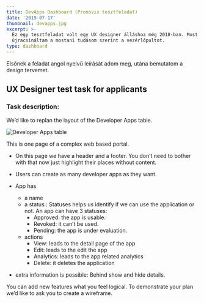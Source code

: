 ```yaml
---
title: DevApps Dashboard (Pronovix tesztfeladat)
date: '2019-07-17'
thumbnail: devapps.jpg
excerpt: >-
  Ez egy tesztfeladat volt egy UX designer álláshoz még 2018-ban. Most
  újracsináltam a mostani tudásom szerint a vezérlőpultot.
type: dashboard
---
```

Elsőnek a feladat angol nyelvű leírását adom meg, utána bemutatom a design tervemet.

## UX Designer test task for applicants

### Task description:
We’d like to replan the layout of the Developer Apps table.

![Developer Apps table](assets/images/design/developer_apps_table.png)

This is one page of a complex web based portal.

* On this page we have a header and a footer. You don’t need to bother with that now
just highlight their places without content.
* Users can create as many developer apps as they want.
* App has
  - a name
  - a status.: Statuses helps us identify if we can use the application or not. An app can have 3 statuses:
    - Approved: the app is usable.
    - Revoked: it can’t be used.
    - Pending: the app is under evaluation.
  - actions 
     - View: leads to the detail page of the app 
     - Edit: leads to the edit the app 
     - Analytics: leads to the app related analytics
     - Delete: it deletes the application

* extra information is possible: Behind show and hide details.

You can add new features what you feel logical.
To demonstrate your plan we’d like to ask you to create a wireframe.
